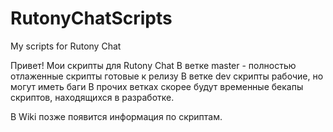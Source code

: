 # RutonyChatScripts
My scripts for Rutony Chat

Привет! Мои скрипты для Rutony Chat
В ветке master - полностью отлаженные скрипты готовые к релизу
В ветке dev скрипты рабочие, но могут иметь баги
В прочих ветках скорее будут временные бекапы скриптов, находящихся в разработке.

В Wiki позже появится информация по скриптам.
